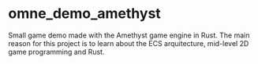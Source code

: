 # omne_demo_amethyst
Small game demo made with the Amethyst game engine in Rust. The main reason for this project is to learn about the ECS arquitecture, mid-level 2D game programming and Rust.
